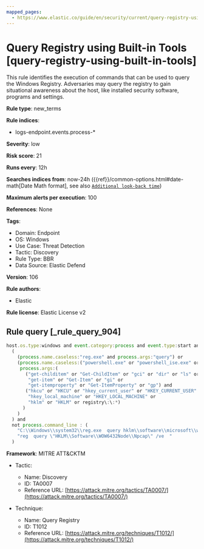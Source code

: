 ```yaml
---
mapped_pages:
  - https://www.elastic.co/guide/en/security/current/query-registry-using-built-in-tools.html
---
```


# Query Registry using Built-in Tools [query-registry-using-built-in-tools]

This rule identifies the execution of commands that can be used to query the Windows Registry. Adversaries may query the registry to gain situational awareness about the host, like installed security software, programs and settings.

**Rule type**: new_terms

**Rule indices**:

* logs-endpoint.events.process-*

**Severity**: low

**Risk score**: 21

**Runs every**: 12h

**Searches indices from**: now-24h ({{ref}}/common-options.html#date-math[Date Math format], see also [`Additional look-back time`](docs-content://solutions/security/detect-and-alert/create-detection-rule.md#rule-schedule))

**Maximum alerts per execution**: 100

**References**: None

**Tags**:

* Domain: Endpoint
* OS: Windows
* Use Case: Threat Detection
* Tactic: Discovery
* Rule Type: BBR
* Data Source: Elastic Defend

**Version**: 106

**Rule authors**:

* Elastic

**Rule license**: Elastic License v2

## Rule query [_rule_query_904]

```js
host.os.type:windows and event.category:process and event.type:start and
  (
    (process.name.caseless:"reg.exe" and process.args:"query") or
    (process.name.caseless:("powershell.exe" or "powershell_ise.exe" or "pwsh.exe") and
     process.args:(
       ("get-childitem" or "Get-ChildItem" or "gci" or "dir" or "ls" or
        "get-item" or "Get-Item" or "gi" or
        "get-itemproperty" or "Get-ItemProperty" or "gp") and
       ("hkcu" or "HKCU" or "hkey_current_user" or "HKEY_CURRENT_USER" or
        "hkey_local_machine" or "HKEY_LOCAL_MACHINE" or
        "hklm" or "HKLM" or registry\:\:*)
      )
    )
  ) and
  not process.command_line : (
    "C:\\Windows\\system32\\reg.exe  query hklm\\software\\microsoft\\windows\\softwareinventorylogging /v collectionstate /reg:64" or
    "reg  query \"HKLM\\Software\\WOW6432Node\\Npcap\" /ve  "
  )
```

**Framework**: MITRE ATT&CKTM

* Tactic:

    * Name: Discovery
    * ID: TA0007
    * Reference URL: [https://attack.mitre.org/tactics/TA0007/](https://attack.mitre.org/tactics/TA0007/)

* Technique:

    * Name: Query Registry
    * ID: T1012
    * Reference URL: [https://attack.mitre.org/techniques/T1012/](https://attack.mitre.org/techniques/T1012/)



